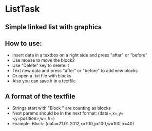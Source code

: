 # ListTask
## Simple linked list with graphics
## How to use:
 - Insert data in a textbox on a right side and press "after" or "before"
 - Use mouse to move the block2
 - Use "Delete" key to delete it
 - Text new data and press "after" or "before" to add new blocks
 - Or open a .txt file with blocks
 - Also you can save it in a textfile

## A format of the textfile
 - Strings start with "Block " are counting as blocks
 - Next params should be in the next format: (data=<data>,x=<x-position>,y=<y=position>,w=<width>,h=<height>)
 - Example: Block: (data=21.01.2012,x=100,y=100,w=100,h=40)
